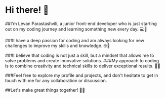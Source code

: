 # Hi there! 👋

##I'm Levan Parastashvili, a junior front-end developer who is just starting out on my coding journey and learning something new every day. 💻🌱

###I have a deep passion for coding and am always looking for new challenges to improve my skills and knowledge. 🤓💪

###I believe that coding is not just a skill, but a mindset that allows me to solve problems and create innovative solutions. 
###My approach to coding is to combine creativity and technical skills to deliver exceptional results. 🚀💡

###Feel free to explore my profile and projects, and don't hesitate to get in touch with me for any collaboration or discussion. 

##Let's make great things together! 🤝🌟

